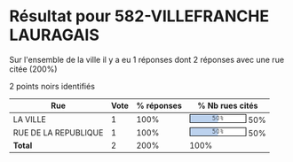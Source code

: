# Résultat pour 582-VILLEFRANCHE LAURAGAIS

Sur l'ensemble de la ville il y a eu 1 réponses dont 2 réponses avec une rue citée (200%)

2 points noirs identifiés

| Rue | Vote | % réponses | % Nb rues cités|
|-----|------|------------|----------------|
| LA VILLE | 1 | 100% | <img src="../../img/bar_50.gif" />&nbsp;50%|
| RUE DE LA REPUBLIQUE | 1 | 100% | <img src="../../img/bar_50.gif" />&nbsp;50%|
| **Total** | 2 | 200% | 100%|
